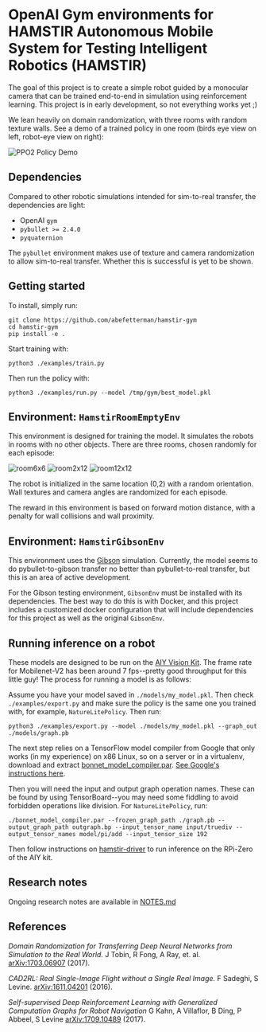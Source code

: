 # OpenAI Gym environments for HAMSTIR Autonomous Mobile System for Testing Intelligent Robotics (HAMSTIR)

The goal of this project is to create a simple robot guided by a monocular camera
that can be trained end-to-end in simulation using reinforcement learning. This 
project is in early development, so not everything works yet ;) 

We lean heavily on domain randomization, with three rooms with random texture walls.
See a demo of a trained policy in one room (birds eye view on left, robot-eye view
  on right):

![PPO2 Policy Demo](https://github.com/abefetterman/hamstir-gym/raw/master/images/train_demo.gif "PPO2 Policy Demo")

## Dependencies

Compared to other robotic simulations intended for sim-to-real transfer, the
dependencies are light:

*  OpenAI `gym`
*  `pybullet >= 2.4.0`
*  `pyquaternion`

The `pybullet` environment makes use of texture and camera randomization to allow
sim-to-real transfer. Whether this is successful is yet to be shown.

## Getting started

To install, simply run:

```
git clone https://github.com/abefetterman/hamstir-gym
cd hamstir-gym
pip install -e .
```

Start training with:

```
python3 ./examples/train.py
``` 

Then run the policy with:

```
python3 ./examples/run.py --model /tmp/gym/best_model.pkl
```

## Environment: `HamstirRoomEmptyEnv`

This environment is designed for training the model. It simulates the robots in 
rooms with no other objects. There are three rooms, chosen randomly for
each episode:

![room6x6](https://github.com/abefetterman/hamstir-gym/raw/master/images/room6x6.png "room6x6") ![room2x12](https://github.com/abefetterman/hamstir-gym/raw/master/images/room2x12.png "room2x12") ![room12x12](https://github.com/abefetterman/hamstir-gym/raw/master/images/room12x12.png "room12x12")

The robot is initialized in the same location (0,2) with a random orientation. Wall
textures and camera angles are randomized for each episode.

The reward in this environment is based on forward motion distance, with a penalty
for wall collisions and wall proximity.

## Environment: `HamstirGibsonEnv`

This environment uses the [Gibson](https://github.com/StanfordVL/GibsonEnv) simulation. 
Currently, the model seems to do pybullet-to-gibson transfer no better than 
pybullet-to-real transfer, but this is an area of active development.

For the Gibson testing environment, `GibsonEnv` must be installed with 
its dependencies. The best way to do this is with Docker, and this project includes
a customized docker configuration that will include dependencies for this project
as well as the original `GibsonEnv`. 

## Running inference on a robot

These models are designed to be run on the 
[AIY Vision Kit](https://aiyprojects.withgoogle.com/vision/). The frame rate for 
Mobilenet-V2 has been around 7 fps--pretty good throughput for this little guy! 
The process for running a model is as follows:

Assume you have your model saved in `./models/my_model.pkl`. Then check 
`./examples/export.py` and make sure the policy is the same one you trained with,
for example, `NatureLitePolicy`. Then run:

```
python3 ./examples/export.py --model ./models/my_model.pkl --graph_out ./models/graph.pb
```

The next step relies on a TensorFlow model compiler from Google that only works 
(in my experience) on x86 Linux, so on a server or in a virtualenv, download and extract 
[bonnet_model_compiler.par](https://dl.google.com/dl/aiyprojects/vision/bonnet_model_compiler_latest.tgz). [See Google's instructions here](https://aiyprojects.withgoogle.com/vision/#makers-guide).

Then you will need the input and output graph operation names. These can be found 
by using TensorBoard--you may need some fiddling to avoid forbidden operations 
like division. For `NatureLitePolicy`, run:

```
./bonnet_model_compiler.par --frozen_graph_path ./graph.pb --output_graph_path outgraph.bp --input_tensor_name input/truediv --output_tensor_names model/pi/add --input_tensor_size 192
```

Then follow instructions on [hamstir-driver](https://github.com/abefetterman/hamstir-driver)
to run inference on the RPi-Zero of the AIY kit. 

## Research notes

Ongoing research notes are available in [NOTES.md](./NOTES.md)

## References
 
_Domain Randomization for Transferring Deep Neural Networks from Simulation to the Real World._ 
J Tobin, R Fong, A Ray, et. al. 
[arXiv:1703.06907](https://arxiv.org/abs/1703.06907) (2017).

_CAD2RL: Real Single-Image Flight without a Single Real Image._ 
F Sadeghi, S Levine.
[arXiv:1611.04201](https://arxiv.org/abs/1611.04201) (2016).

_Self-supervised Deep Reinforcement Learning with Generalized Computation Graphs for Robot Navigation_
G Kahn, A Villaflor, B Ding, P Abbeel, S Levine
[arXiv:1709.10489](https://arxiv.org/abs/1709.10489) (2017).

